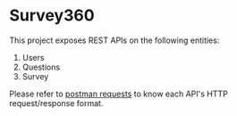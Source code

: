 # Survey360

This project exposes REST APIs on the following entities:
1. Users
2. Questions
3. Survey

Please refer to [postman requests](survey360/documents/Survey360.postman_collection.json) to know each API's HTTP request/response format.
